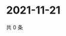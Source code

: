 # 2021-11-21

共 0 条

<!-- BEGIN WEIBO -->
<!-- 最后更新时间 Sun Nov 21 2021 06:13:23 GMT+0800 (China Standard Time) -->

<!-- END WEIBO -->

